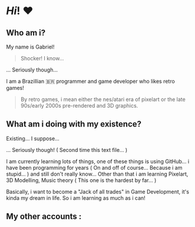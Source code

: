 # ***Hi***! :heart:



## Who am i?

My name is Gabriel!
>Shocker! I know...

... Seriously though...

I am a Brazillian 🇧🇷 programmer and game developer who likes retro games!
>By retro games, i mean either the nes/atari era of pixelart or the late 90s/early 2000s pre-rendered and 3D graphics.

## What am i doing with my existence?

Existing... I suppose...

... Seriously though! ( Second time this text file... )

I am currently learning lots of things, one of these things is using GitHub... i have been programming for years ( On and off of course... Because i am stupid... ) and still don't really know...
Other than that i am learning Pixelart, 3D Modelling, Music theory ( This one is the hardest by far... )

Basically, i want to become a "Jack of all trades" in Game Development, it's kinda my dream in life.
So i am learning as much as i can!

## My other accounts :


